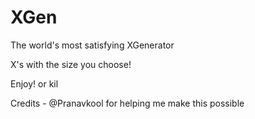 # XGen
The world's most satisfying XGenerator

X's with the size you choose!

Enjoy! or kil

Credits - @Pranavkool for helping me make this possible

